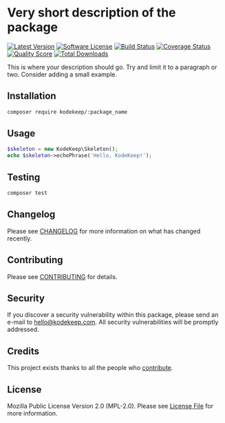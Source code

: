 # Very short description of the package

[![Latest Version](https://badgen.net/packagist/v/kodekeep/:package_name)](https://packagist.org/packages/kodekeep/:package_name)
[![Software License](https://badgen.net/packagist/license/kodekeep/:package_name)](https://packagist.org/packages/kodekeep/:package_name)
[![Build Status](https://img.shields.io/github/workflow/status/kodekeep/:package_name/run-tests?label=tests)](https://github.com/kodekeep/:package_name/actions?query=workflow%3Arun-tests+branch%3Amaster)
[![Coverage Status](https://badgen.net/codeclimate/coverage/kodekeep/:package_name)](https://codeclimate.com/github/kodekeep/:package_name)
[![Quality Score](https://badgen.net/codeclimate/maintainability/kodekeep/:package_name)](hhttps://codeclimate.com/github/kodekeep/:package_name)
[![Total Downloads](https://badgen.net/packagist/dt/kodekeep/:package_name)](https://packagist.org/packages/kodekeep/:package_name)


This is where your description should go. Try and limit it to a paragraph or two. Consider adding a small example.

## Installation

```bash
composer require kodekeep/:package_name
```

## Usage

``` php
$skeleton = new KodeKeep\Skeleton();
echo $skeleton->echoPhrase('Hello, KodeKeep!');
```

## Testing

``` bash
composer test
```

## Changelog

Please see [CHANGELOG](CHANGELOG.md) for more information on what has changed recently.

## Contributing

Please see [CONTRIBUTING](CONTRIBUTING.md) for details.

## Security

If you discover a security vulnerability within this package, please send an e-mail to hello@kodekeep.com. All security vulnerabilities will be promptly addressed.

## Credits

This project exists thanks to all the people who [contribute](../../contributors).

## License

Mozilla Public License Version 2.0 (MPL-2.0). Please see [License File](LICENSE.md) for more information.
